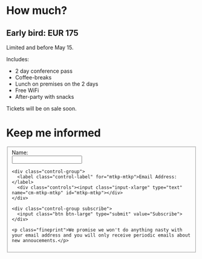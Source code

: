 # How much?

## Early bird: EUR 175

Limited and before May 15.

Includes:

* 2 day conference pass
* Coffee-breaks
* Lunch on premises on the 2 days
* Free WiFi
* After-party with snacks

Tickets will be on sale soon.

# Keep me informed

<form action="http://lxjs.createsend.com/t/j/s/mtkp/" method="post" id="subForm" class="form-horizontal">
  <fieldset>
    <div class="control-group">
      <label class="control-label" for="name">Name:</label>
      <div class="controls"><input class="input-xlarge" type="text" name="cm-name" id="name"></div>
    </div>

    <div class="control-group">
      <label class="control-label" for="mtkp-mtkp">Email Address:</label>
      <div class="controls"><input class="input-xlarge" type="text" name="cm-mtkp-mtkp" id="mtkp-mtkp"></div>
    </div>

    <div class="control-group subscribe">
      <input class="btn btn-large" type="submit" value="Subscribe">
    </div>

    <p class="fineprint">We promise we won't do anything nasty with your email address and you will only receive periodic emails about new annoucements.</p>

  </fieldset>
</form>

